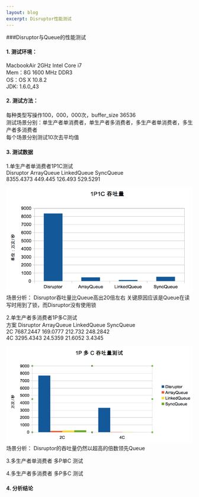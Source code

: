 ```yaml
---
layout: blog
excerpt: Disruptor性能测试
---
```


###Disruptor与Queue的性能测试


#### 1. 测试环境：  
MacbookAir 2GHz Intel Core i7  
Mem：8G 1600 MHz DDR3  
OS：OS X 10.8.2  
JDK: 1.6.0_43  
#### 2. 测试方法：  
每种类型写操作100，000，000次，buffer_size 36536  
测试场景分别：单生产者单消费者，单生产者多消费者，多生产者单消费者，多生产者多消费者  
每个场景分别测试10次去平均值  

#### 3. 测试数据  
1.单生产者单消费者1P1C测试  
Disruptor	ArrayQueue	LinkedQueue	SyncQueue  
8355.4373	449.445	    126.493	    529.5291  

<img src="/assets/images/articles/disruptor/1p1c.png" />  
场景分析：  
Disruptor吞吐量比Queue高出20倍左右  
关键原因应该是Queue在读写时用到了锁，而Disruptor没有使用锁  

2.单生产者多消费者1P多C测试   
方案	Disruptor	ArrayQueue	LinkedQueue	SyncQueue  
2C	7687.2447	169.0777	212.732	    248.2842  
4C	3295.4343	24.5359	    21.6052	    3.4345  

<img src="/assets/images/articles/disruptor/1pnc.png" />  
场景分析：
Disruptor的吞吐量仍然以超高的倍数领先Queue

3.多生产者单消费者  多P单C 测试  

4.多生产者多消费者  多P多C 测试

#### 4. 分析结论  